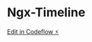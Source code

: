 # Ngx-Timeline

[Edit in Codeflow ⚡️](https://stackblitz.com/~/github.com/zagham-nadeem/Ngx-Timeline)